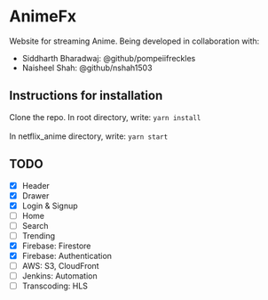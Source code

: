 # AnimeFx
Website for streaming Anime.
Being developed in collaboration with:
- Siddharth Bharadwaj: @github/pompeiifreckles
- Naisheel Shah: @github/nshah1503

## Instructions for installation
Clone the repo.
In root directory, write: ```yarn install```
<br></br>
In netflix_anime directory, write: ```yarn start```


## TODO

- [x] Header
- [x] Drawer
- [x] Login & Signup
- [ ] Home
- [ ] Search
- [ ] Trending
- [x] Firebase: Firestore
- [x] Firebase: Authentication
- [ ] AWS: S3, CloudFront
- [ ] Jenkins: Automation
- [ ] Transcoding: HLS
